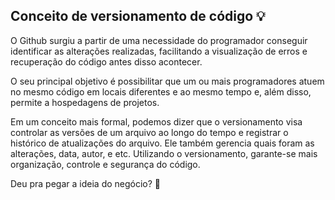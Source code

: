 ## Conceito de versionamento de código 💡

O Github surgiu a partir de uma necessidade do programador conseguir identificar as alterações realizadas, facilitando a visualização de erros e recuperação do código antes disso acontecer.

O seu principal objetivo é possibilitar que um ou mais programadores atuem no mesmo código em locais diferentes e ao mesmo tempo e, além disso, permite a hospedagens de projetos.

Em um conceito mais formal, podemos dizer que o versionamento visa controlar as versões de um arquivo ao longo do tempo e registrar o histórico de atualizações do arquivo.
Ele também gerencia quais foram as alterações, data, autor, e etc. Utilizando o versionamento, garante-se mais organização, controle e segurança do código. 

Deu pra pegar a ideia do negócio? 🤔